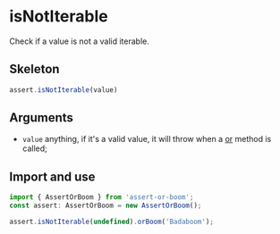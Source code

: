 # isNotIterable

Check if a value is not a valid iterable.

## Skeleton

```ts
assert.isNotIterable(value)
```

## Arguments

- `value` anything, if it's a valid value, it will throw when a [or](../or.md) method is called;

## Import and use

```ts
import { AssertOrBoom } from 'assert-or-boom';
const assert: AssertOrBoom = new AssertOrBoom();

assert.isNotIterable(undefined).orBoom('Badaboom');
```
